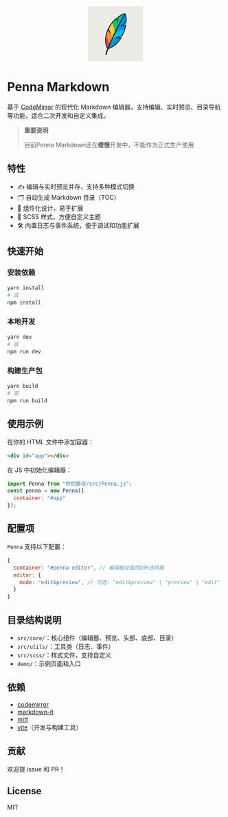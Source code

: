 <div align="center">
  <img src="logo/android-chrome-512x512.png" alt="Penna Logo" width="128" />
</div>

# Penna Markdown

基于 [CodeMirror](https://codemirror.net/) 的现代化 Markdown 编辑器，支持编辑、实时预览、目录导航等功能，适合二次开发和自定义集成。

> **重要说明**
> 
> 目前Penna Markdown还在**缓慢**开发中，不能作为正式生产使用
>

## 特性

- ✍️ 编辑与实时预览并存，支持多种模式切换
- 🗂️ 自动生成 Markdown 目录（TOC）
- 🧩 组件化设计，易于扩展
- 🎨 SCSS 样式，方便自定义主题
- 🛠️ 内置日志与事件系统，便于调试和功能扩展

## 快速开始

### 安装依赖

```bash
yarn install
# 或
npm install
```

### 本地开发

```bash
yarn dev
# 或
npm run dev
```

### 构建生产包

```bash
yarn build
# 或
npm run build
```

## 使用示例

在你的 HTML 文件中添加容器：

```html
<div id="app"></div>
```

在 JS 中初始化编辑器：

```js
import Penna from "你的路径/src/Penna.js";
const penna = new Penna({
  container: "#app"
});
```

## 配置项

`Penna` 支持以下配置：

```js
{
  container: "#penna-editor", // 编辑器挂载的DOM选择器
  editor: {
    mode: "edit&preview", // 可选: "edit&preview" | "preview" | "edit"
  }
}
```

## 目录结构说明

- `src/core/`：核心组件（编辑器、预览、头部、底部、目录）
- `src/utils/`：工具类（日志、事件）
- `src/scss/`：样式文件，支持自定义
- `demo/`：示例页面和入口

## 依赖

- [codemirror](https://www.npmjs.com/package/codemirror)
- [markdown-it](https://www.npmjs.com/package/markdown-it)
- [mitt](https://www.npmjs.com/package/mitt)
- [vite](https://vitejs.dev/)（开发与构建工具）

## 贡献

欢迎提 issue 和 PR！

## License

MIT
